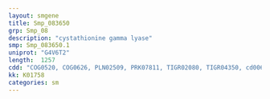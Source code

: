 ```yaml
---
layout: smgene
title: Smp_083650
grp: Smp_08
description: "cystathionine gamma lyase"
smp: Smp_083650.1
uniprot: "G4V6T2"
length:  1257
cdd: "COG0520, COG0626, PLN02509, PRK07811, TIGR02080, TIGR04350, cd00614, cl18945, pfam00155, pfam01053"
kk: K01758
categories: sm
---
```

